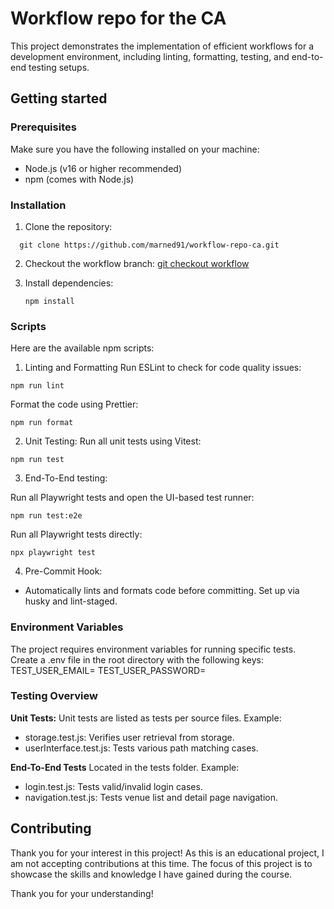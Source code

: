 # Workflow repo for the CA

This project demonstrates the implementation of efficient workflows for a development environment, including linting, formatting, testing, and end-to-end testing setups.

## Getting started

### Prerequisites

Make sure you have the following installed on your machine:

- Node.js (v16 or higher recommended)
- npm (comes with Node.js)

### Installation

1. Clone the repository:
 ```
   git clone https://github.com/marned91/workflow-repo-ca.git
   ```
2. Checkout the workflow branch:
   [git checkout workflow](https://github.com/marned91/workflow-repo-ca/tree/workflow)

3. Install dependencies:
   ```
   npm install
   ```

### Scripts

Here are the available npm scripts:

1. Linting and Formatting
Run ESLint to check for code quality issues:
```
npm run lint
```
Format the code using Prettier:
```
npm run format
```

2. Unit Testing:
Run all unit tests using Vitest:
```
npm run test
```
3. End-To-End testing:

Run all Playwright tests and open the UI-based test runner:
```
npm run test:e2e
```
Run all Playwright tests directly:
```
npx playwright test
```

4. Pre-Commit Hook:

- Automatically lints and formats code before committing. Set up via husky and lint-staged.

### Environment Variables

The project requires environment variables for running specific tests. Create a .env file in the root directory with the following keys:
TEST_USER_EMAIL=
TEST_USER_PASSWORD=

### Testing Overview

**Unit Tests:**
Unit tests are listed as tests per source files.
Example:

- storage.test.js: Verifies user retrieval from storage.
- userInterface.test.js: Tests various path matching cases.

**End-To-End Tests**
Located in the tests folder.
Example:

- login.test.js: Tests valid/invalid login cases.
- navigation.test.js: Tests venue list and detail page navigation.

## Contributing
Thank you for your interest in this project! As this is an educational project, I am not accepting contributions at this time. The focus of this project is to showcase the skills and knowledge I have gained during the course.

Thank you for your understanding!

